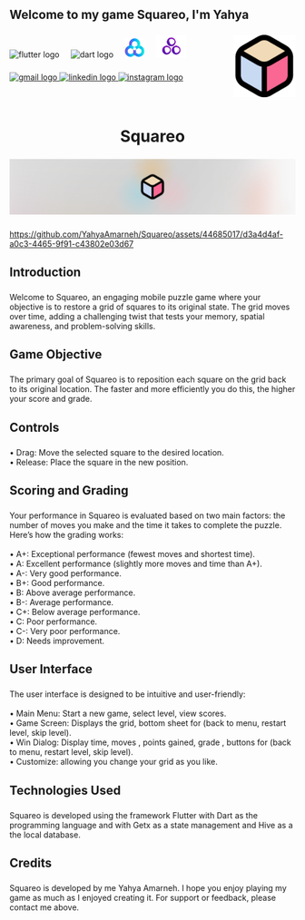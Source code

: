 <h2 align="left">Welcome to my game Squareo, I'm Yahya</h2>

###

<img align="right" height="110" src="assets/icon/squareo_icon.png"  />

###

<div align="left">
  <img src="https://cdn.jsdelivr.net/gh/devicons/devicon/icons/flutter/flutter-original.svg" height="30" alt="flutter logo"  />
  <img width="12" />
  <img src="https://cdn.jsdelivr.net/gh/devicons/devicon/icons/dart/dart-original.svg" height="30" alt="dart logo"  />
  <img width="12" />
  <img src="assets/icon/hive.png" height="35" alt="hive logo"  />
  <img width="12" />
  <img src="assets/icon/getx.png" height="40" alt="getX logo"  />
</div>

###

<div align="left">
  <a href="mailto:yahya.amarneh73@gmail.com">
  <img src="https://img.shields.io/static/v1?message=Gmail&logo=gmail&label=&color=D14836&logoColor=white&labelColor=&style=for-the-badge" height="35" alt="gmail logo"  />
  </a>
  <a href="https://www.linkedin.com/in/yahya-amarneh-315528229/">
  <img src="https://img.shields.io/static/v1?message=LinkedIn&logo=linkedin&label=&color=0077B5&logoColor=white&labelColor=&style=for-the-badge" height="35" alt="linkedin logo"  />
  </a>
  <a href="https://www.instagram.com/yahyaamarneh_/">
  <img src="https://img.shields.io/static/v1?message=Instagram&logo=instagram&label=&color=E4405F&logoColor=white&labelColor=&style=for-the-badge" height="35" alt="instagram logo"  />
  </a>
</div>

###

<br clear="both">

<h1 align="center">Squareo</h1>

###

<div align="center">
  <img  src="assets/icon/squareo_profile_2.png"  />
</div>

###

https://github.com/YahyaAmarneh/Squareo/assets/44685017/d3a4d4af-a0c3-4465-9f91-c43802e03d67

<h2 align="left">Introduction</h2>

###

<p align="left">Welcome to Squareo, an engaging mobile puzzle game where your objective is to restore a grid of squares to its original state. The grid moves over time, adding a challenging twist that tests your memory, spatial awareness, and problem-solving skills.</p>

###

<h2 align="left">Game Objective</h2>

###

<p align="left">The primary goal of Squareo is to reposition each square on the grid back to its original location. The faster and more efficiently you do this, the higher your score and grade.</p>

###

<h2 align="left">Controls</h2>

###

<p align="left">• Drag: Move the selected square to the desired location.<br>• Release: Place the square in the new position.</p>

###

<h2 align="left">Scoring and Grading</h2>

###

<p align="left">Your performance in Squareo is evaluated based on two main factors: the number of moves you make and the time it takes to complete the puzzle. Here’s how the grading works:<br><br>• A+: Exceptional performance (fewest moves and shortest time).<br>• A: Excellent performance (slightly more moves and time than A+).<br>• A-: Very good performance.<br>• B+: Good performance.<br>• B: Above average performance.<br>• B-: Average performance.<br>• C+: Below average performance.<br>• C: Poor performance.<br>• C-: Very poor performance. <br>• D: Needs improvement.</p>

###

<h2 align="left">User Interface</h2>

###

<p align="left">The user interface is designed to be intuitive and user-friendly:<br><br>• Main Menu: Start a new game, select level,  view scores.<br>• Game Screen: Displays the grid, bottom sheet for (back to menu, restart level, skip level).<br>• Win Dialog: Display time, moves , points gained, grade , buttons for (back to menu, restart level, skip level).<br>• Customize: allowing you change your grid as you like.</p>

###

<h2 align="left">Technologies Used</h2>

###

<p align="left">Squareo is developed using the framework Flutter with Dart as the programming language and with Getx as a state management and Hive as a the local database.</p>

###

<h2 align="left">Credits</h2>

###

<p align="left">Squareo is developed by me Yahya Amarneh. I hope you enjoy playing my game as much as I enjoyed creating it. For support or feedback, please contact me above.</p>

###
